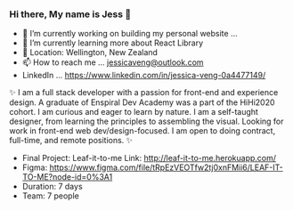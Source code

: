 ### Hi there, My name is Jess 👋

- 🔭 I’m currently working on building my personal website ...
- 🌱 I’m currently learning more about React Library 
- :round_pushpin: Location: Wellington, New Zealand
- 📫 How to reach me ... jessicaveng@outlook.com  
- LinkedIn ...  https://www.linkedin.com/in/jessica-veng-0a4477149/ 

✨ 
I am a full stack developer with a passion for front-end and experience design. A graduate of Enspiral Dev Academy was a part of the HiHi2020 cohort. I am curious and eager to learn by nature. I am a self-taught designer, from learning the principles to assembling the visual. Looking for work in front-end web dev/design-focused. I am open to doing contract, full-time, and remote positions. 
✨ 

- Final Project: Leaf-it-to-me Link: http://leaf-it-to-me.herokuapp.com/ 
- Figma: https://www.figma.com/file/tRpEzVEOTfw2tj0xnFMii6/LEAF-IT-TO-ME?node-id=0%3A1 
- Duration: 7 days 
- Team: 7 people

